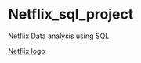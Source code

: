 # Netflix_sql_project
Netflix Data analysis using SQL 

[Netflix logo](https://github.com/nishicool/Netflix_sql-_project/blob/main/Netflix_Symbol_RGB.png)
